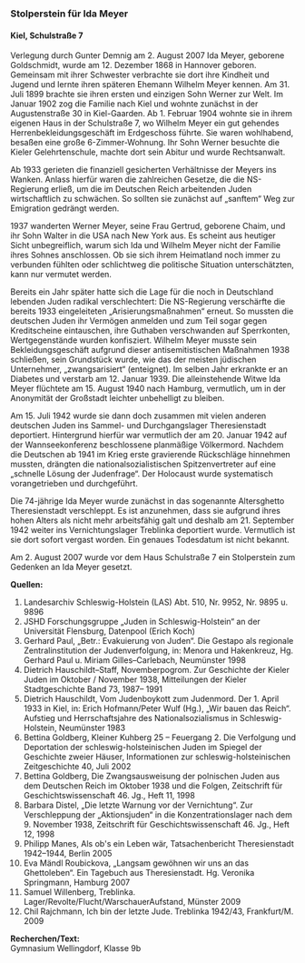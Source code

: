 ### Stolperstein für Ida Meyer
#### Kiel, Schulstraße 7

Verlegung durch Gunter Demnig am 2. August 2007
Ida Meyer, geborene Goldschmidt, wurde am 12. Dezember 1868 in Hannover geboren.
Gemeinsam mit ihrer Schwester verbrachte sie dort ihre Kindheit und Jugend und lernte
ihren späteren Ehemann Wilhelm Meyer kennen. Am 31. Juli 1899 brachte sie ihren ersten
und einzigen Sohn Werner zur Welt. Im Januar 1902 zog die Familie nach Kiel und wohnte
zunächst in der Augustenstraße 30 in Kiel-Gaarden. Ab 1. Februar 1904 wohnte sie in ihrem
eigenen Haus in der Schulstraße 7, wo Wilhelm Meyer ein gut gehendes
Herrenbekleidungsgeschäft im Erdgeschoss führte. Sie waren wohlhabend, besaßen eine
große 6-Zimmer-Wohnung. Ihr Sohn Werner besuchte die Kieler Gelehrtenschule, machte
dort sein Abitur und wurde Rechtsanwalt.

Ab 1933 gerieten die finanziell gesicherten Verhältnisse der Meyers ins Wanken. Anlass
hierfür waren die zahlreichen Gesetze, die die NS-Regierung erließ, um die im Deutschen
Reich arbeitenden Juden wirtschaftlich zu schwächen. So sollten sie zunächst auf „sanftem“
Weg zur Emigration gedrängt werden.

1937 wanderten Werner Meyer, seine Frau Gertrud, geborene Chaim, und ihr Sohn Walter in
die USA nach New York aus. Es scheint aus heutiger Sicht unbegreiflich, warum sich Ida
und Wilhelm Meyer nicht der Familie ihres Sohnes anschlossen. Ob sie sich ihrem
Heimatland noch immer zu verbunden fühlten oder schlichtweg die politische Situation
unterschätzten, kann nur vermutet werden.

Bereits ein Jahr später hatte sich die Lage für die noch in Deutschland lebenden Juden
radikal verschlechtert: Die NS-Regierung verschärfte die bereits 1933 eingeleiteten
„Arisierungsmaßnahmen“ erneut. So mussten die deutschen Juden ihr Vermögen anmelden
und zum Teil sogar gegen Kreditscheine eintauschen, ihre Guthaben verschwanden auf
Sperrkonten, Wertgegenstände wurden konfisziert. Wilhelm Meyer musste sein
Bekleidungsgeschäft aufgrund dieser antisemitistischen Maßnahmen 1938 schließen, sein
Grundstück wurde, wie das der meisten jüdischen Unternehmer, „zwangsarisiert“ (enteignet).
Im selben Jahr erkrankte er an Diabetes und verstarb am 12. Januar 1939. Die
alleinstehende Witwe Ida Meyer flüchtete am 15. August 1940 nach Hamburg, vermutlich,
um in der Anonymität der Großstadt leichter unbehelligt zu bleiben.

Am 15. Juli 1942 wurde sie dann doch zusammen mit vielen anderen deutschen Juden ins
Sammel- und Durchgangslager Theresienstadt deportiert. Hintergrund hierfür war vermutlich
der am 20. Januar 1942 auf der Wannseekonferenz beschlossene planmäßige Völkermord.
Nachdem die Deutschen ab 1941 im Krieg erste gravierende Rückschläge hinnehmen
mussten, drängten die nationalsozialistischen Spitzenvertreter auf eine „schnelle Lösung der
Judenfrage“. Der Holocaust wurde systematisch vorangetrieben und durchgeführt.

Die 74-jährige Ida Meyer wurde zunächst in das sogenannte Altersghetto Theresienstadt
verschleppt. Es ist anzunehmen, dass sie aufgrund ihres hohen Alters als nicht mehr
arbeitsfähig galt und deshalb am 21. September 1942 weiter ins Vernichtungslager Treblinka
deportiert wurde. Vermutlich ist sie dort sofort vergast worden. Ein genaues Todesdatum ist
nicht bekannt.

Am 2. August 2007 wurde vor dem Haus Schulstraße 7 ein Stolperstein zum Gedenken an
Ida Meyer gesetzt.

**Quellen:**
1) Landesarchiv Schleswig-Holstein (LAS) Abt. 510, Nr. 9952, Nr. 9895 u. 9896
2) JSHD Forschungsgruppe „Juden in Schleswig-Holstein“ an der Universität Flensburg,
   Datenpool (Erich Koch)
3) Gerhard Paul, „Betr.: Evakuierung von Juden“. Die Gestapo als regionale
   Zentralinstitution der Judenverfolgung, in: Menora und Hakenkreuz, Hg. Gerhard
   Paul u. Miriam Gilles–Carlebach, Neumünster 1998
4) Dietrich Hauschildt–Staff, Novemberpogrom. Zur Geschichte der Kieler Juden im
   Oktober / November 1938, Mitteilungen der Kieler Stadtgeschichte Band 73, 1987–
   1991
5) Dietrich Hauschildt, Vom Judenboykott zum Judenmord. Der 1. April 1933 in Kiel, in:
   Erich Hofmann/Peter Wulf (Hg.), „Wir bauen das Reich“. Aufstieg und
   Herrschaftsjahre des Nationalsozialismus in Schleswig-Holstein, Neumünster 1983
6) Bettina Goldberg, Kleiner Kuhberg 25 – Feuergang 2. Die Verfolgung und Deportation
   der schleswig-holsteinischen Juden im Spiegel der Geschichte zweier Häuser,
   Informationen zur schleswig-holsteinischen Zeitgeschichte 40, Juli 2002
7) Bettina Goldberg, Die Zwangsausweisung der polnischen Juden aus dem Deutschen
   Reich im Oktober 1938 und die Folgen, Zeitschrift für Geschichtswissenschaft 46. Jg.,
   Heft 11, 1998
8) Barbara Distel, „Die letzte Warnung vor der Vernichtung“. Zur Verschleppung der
   „Aktionsjuden“ in die Konzentrationslager nach dem 9. November 1938, Zeitschrift für
   Geschichtswissenschaft 46. Jg., Heft 12, 1998
9) Philipp Manes, Als ob's ein Leben wär, Tatsachenbericht Theresienstadt 1942–1944,
   Berlin 2005
10) Eva Mändl Roubickova, „Langsam gewöhnen wir uns an das Ghettoleben“. Ein
    Tagebuch aus Theresienstadt. Hg. Veronika Springmann, Hamburg 2007
11) Samuel Willenberg, Treblinka. Lager/Revolte/Flucht/WarschauerAufstand, Münster
    2009
12) Chil Rajchmann, Ich bin der letzte Jude. Treblinka 1942/43, Frankfurt/M. 2009

**Recherchen/Text:**  
Gymnasium Wellingdorf, Klasse 9b
